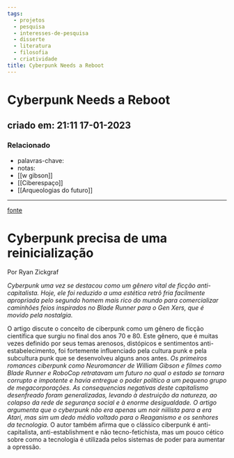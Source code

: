 ```yaml
---
tags:
  - projetos
  - pesquisa
  - interesses-de-pesquisa
  - disserte
  - literatura
  - filosofia
  - criatividade
title: Cyberpunk Needs a Reboot
---
```


# Cyberpunk Needs a Reboot

## criado em: 21:11 17-01-2023

### Relacionado

- palavras-chave: 
- notas: 
- [[w gibson]]
- [[Ciberespaço]]
- [[Arqueologias do futuro]]
---

[fonte](https://jacobin.com.br/2022/07/cyberpunk-precisa-de-uma-reinicializacao/)

# Cyberpunk precisa de uma reinicialização

Por Ryan Zickgraf 

*Cyberpunk uma vez se destacou como um gênero vital de ficção anti-capitalista. Hoje, ele foi reduzido a uma estética retrô fria facilmente apropriada pelo segundo homem mais rico do mundo para comercializar caminhões feios inspirados no Blade Runner para o Gen Xers, que é movido pela nostalgia.*

O artigo discute o conceito de ciberpunk como um gênero de ficção científica que surgiu no final dos anos 70 e 80. Este gênero, que é muitas vezes definido por seus temas arenosos, distópicos e sentimentos anti-estabelecimento, foi fortemente influenciado pela cultura punk e pela subcultura punk que se desenvolveu alguns anos antes. *Os primeiros romances ciberpunk como Neuromancer de William Gibson e filmes como Blade Runner e RoboCop retratavam um futuro no qual o estado se tornara corrupto e impotente e havia entregue o poder político a um pequeno grupo de megacorporações. As consequencias negativas deste capitalismo desenfreado foram generalizadas, levando à destruição da natureza, ao colapso da rede de segurança social e à enorme desigualdade. O artigo argumenta que o cyberpunk não era apenas um noir niilista para a era Atari, mas sim um dedo médio voltado para o Reaganismo e os senhores da tecnologia.* O autor também afirma que o clássico ciberpunk é anti-capitalista, anti-establishment e não tecno-fetichista, mas um pouco cético sobre como a tecnologia é utilizada pelos sistemas de poder para aumentar a opressão.
